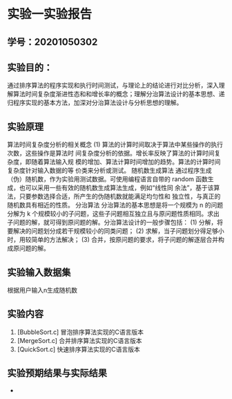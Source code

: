 # 实验一实验报告

## 学号：20201050302


## 实验目的：

通过排序算法的程序实现和执行时间测试，与理论上的结论进行对比分析，深入理解算法时间复杂度渐进性态和和增长率的概念；理解分治算法设计的基本思想、递归程序实现的基本方法，加深对分治算法设计与分析思想的理解。

## 实验原理

 算法时间复杂度分析的相关概念
(1) 算法的计算时间取决于算法中某些操作的执行次数，这些操作是算法时
间复杂度分析的依据。增长率反映了算法的计算时间复杂度，即随着算法输入规
模的增加、算法计算时间增加的趋势。算法的计算时间复杂度针对输入数据的等
价类来分析或测试。
 随机数生成算法
通过程序生成（伪）随机数，作为实验用测试数据。可使用编程语言自带的
random 函数生成，也可以采用一些有效的随机数生成算法生成，例如“线性同
余法”，基于该算法，只要参数选择合适，所产生的伪随机数就能满足均匀性和
独立性，与真正的随机数具有相近的性质。
 分治算法
分治算法的基本思想是将一个规模为 n 的问题分解为 k 个规模较小的子问题，这些子问题相互独立且与原问题性质相同。求出子问题的解，就可得到原问题的解。分治算法设计的一般步骤包括：
(1) 分解，将要解决的问题划分成若干规模较小的同类问题；
(2) 求解，当子问题划分得足够小时，用较简单的方法解决；
(3) 合并，按原问题的要求，将子问题的解逐层合并构成原问题的解。


## 实验输入数据集

根据用户输入n生成随机数


## 实验内容

1.  [BubbleSort.c] 冒泡排序算法实现的C语言版本
2.  [MergeSort.c]  合并排序算法实现的C语言版本
3.  [QuickSort.c]  快速排序算法实现的C语言版本

## 实验预期结果与实际结果
+ 
